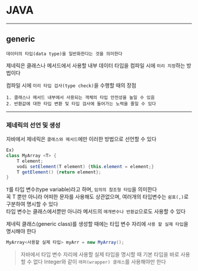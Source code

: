 # JAVA
---
## generic
```
데이터의 타입(data type)을 일반화한다는 것을 의미한다
```
제네릭은 클래스나 메서드에서 사용할 내부 데이터 타입을 컴파일 시에 `미리 지정`하는 방법이다

컴파일 시에 `미리 타입 겁사(type check)`을 수행할 때의 장점
```
1. 클래스나 메서드 내부에서 사용되는 객체의 타입 안전성을 높일 수 있음
2. 반환값에 대한 타입 변환 및 타입 검사에 들어가는 노력을 줄일 수 있다
```
---
### 제네릭의 선언 및 생성
자바에서 제네릭은 `클래스와 메서드`에만 이러한 방법으로 선언할 수 있다
```java
Ex)
class MyArray <T> {
    T element;
    vodi setElement(T element) {this.element = element;}
    T getElement() {return element};
}
```
`T`를 타입 변수(type variable)라고 하며, `임의의 참조형 타입`을 의미한다   
꼭 T 뿐만 아니라 어떠한 문자를 사용해도 상관없으며, 여러개의 타입변수는 `쉼표(,)`로 구분하여 명시할 수 있다   
타입 변수는 클래스에서뿐만 아니라 메서드의 `매개변수나 반환값`으로도 사용할 수 있다

제네릭 클래스(generic class)를 생성할 때에는 타입 변수 자리에 `사용 할 실제 타입`을 명시해야 한다
```java
MyArray<사용할 실제 타입> myArr = new MyArray();
```
> 자바에서 타입 변수 자리에 사용할 실제 타입을 명시할 때 기본 타입을 바로 사용할 수 없다
Integer와 같이 `래퍼(wrapper) 클래스`를 사용해야만 한다